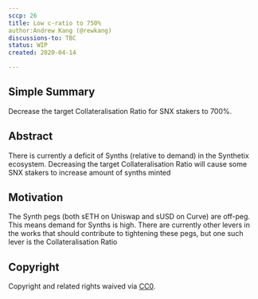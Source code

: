 ```yaml
---
sccp: 26
title: Low c-ratio to 750%
author:Andrew Kang (@rewkang)
discussions-to: TBC
status: WIP
created: 2020-04-14

---
```


## Simple Summary
Decrease the target Collateralisation Ratio for SNX stakers to 700%.

## Abstract
There is currently a deficit of Synths (relative to demand) in the Synthetix ecosystem. Decreasing the target Collateralisation Ratio will cause some SNX stakers to increase amount of synths minted

## Motivation
The Synth pegs (both sETH on Uniswap and sUSD on Curve) are off-peg. This means demand for Synths is high. There are currently other levers in the works that should contribute to tightening these pegs, but one such lever is the Collateralisation Ratio

## Copyright
Copyright and related rights waived via [CC0](https://creativecommons.org/publicdomain/zero/1.0/).